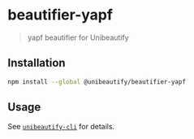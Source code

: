 # beautifier-yapf

> yapf beautifier for Unibeautify

## Installation

```bash
npm install --global @unibeautify/beautifier-yapf
```

## Usage

See [`unibeautify-cli`](https://github.com/Unibeautify/unibeautify-cli) for details.